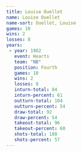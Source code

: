 ```yaml
---
title: Louise Ouellet
name: Louise Ouellet
name-sort: Ouellet, Louise
games: 10
wins: 2
losses: 8
years:
 - year: 1982
   event: Hearts
   team: "NB"
   position: Fourth
   games: 10
   wins: 2
   losses: 8
   inturn-total: 84
   inturn-percent: 61
   outturn-total: 104
   outturn-percent: 54
   draw-total: 92
   draw-percent: 54
   takeout-total: 96
   takeout-percent: 60
   shots-total: 188
   shots-percent: 57
---
```


